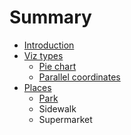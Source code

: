 # Summary

* [Introduction](README.md)
* [Viz types](chapter1.md)
    * [Pie chart](pie-chart.md)
    * [Parallel coordinates](parallel-coordinates.md)
* [Places](places.md)
    * [Park](park.md)
    * Sidewalk
    * Supermarket

